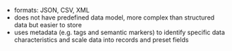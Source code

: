 * formats: JSON,  CSV, XML
* does not have predefined data model, more complex than structured data but easier to store
* uses metadata (e.g. tags and semantic markers) to identify specific data characteristics and scale data into records and preset fields